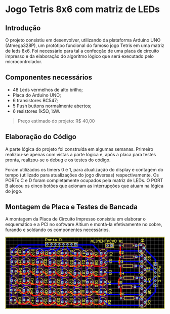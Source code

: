 # Jogo Tetris 8x6 com matriz de LEDs

## Introdução
O projeto consistiu em desenvolver, utilizando da plataforma Arduino UNO (Atmega328P), um protótipo funcional do famoso jogo Tetris em uma matriz de leds 8x6. Foi necessário para tal a confecção de uma placa de circuito impresso e da elaboração do algoritmo lógico que será executado pelo microcontrolador.

		
## Componentes necessários
- 48 Leds vermelhos de alto brilho;
- Placa do Arduíno UNO;
- 6 transistores BC547;
- 5 Push buttons normalmente abertos;
- 6 resistores 1k5Ω, ¼W.

> Preço estimado do projeto: R$ 40,00

## Elaboração do Código
A parte lógica do projeto foi construída em algumas semanas. Primeiro realizou-se apenas com vistas a parte lógica e, após a placa para testes pronta, realizou-se o debug e os testes do código.

Foram utilizados os timers 0 e 1, para atualização do display e contagem do tempo (utilizado para atualizações do jogo diversas) respectivamente. Os PORTs C e D foram completamente ocupados pela matriz de LEDs. O PORT B alocou os cinco botões que acionam as interrupções que atuam na lógica do jogo.

## Montagem de Placa e Testes de Bancada
A montagem da Placa de Circuito Impresso consistiu em elaborar o esquemático e a PCI no software Altium e montá-la efetivamente no cobre, furando e soldando os componentes necessários.

![Altium - Esquema](imgs/altium.jpg)
